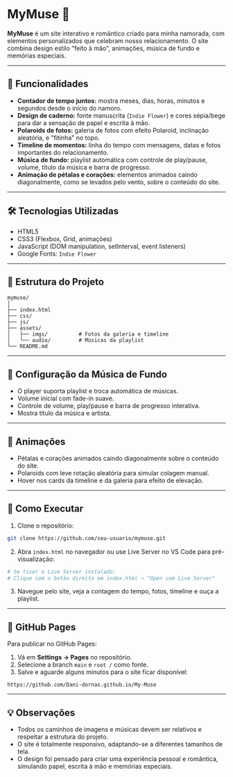 # MyMuse 💌

**MyMuse** é um site interativo e romântico criado para minha namorada, com elementos personalizados que celebram nosso relacionamento. O site combina design estilo "feito à mão", animações, música de fundo e memórias especiais.

---

## 🎨 Funcionalidades

- **Contador de tempo juntos:** mostra meses, dias, horas, minutos e segundos desde o início do namoro.  
- **Design de caderno:** fonte manuscrita (`Indie Flower`) e cores sépia/bege para dar a sensação de papel e escrita à mão.  
- **Polaroids de fotos:** galeria de fotos com efeito Polaroid, inclinação aleatória, e "fitinha" no topo.  
- **Timeline de momentos:** linha do tempo com mensagens, datas e fotos importantes do relacionamento.  
- **Música de fundo:** playlist automática com controle de play/pause, volume, título da música e barra de progresso.  
- **Animação de pétalas e corações:** elementos animados caindo diagonalmente, como se levados pelo vento, sobre o conteúdo do site.  

---

## 🛠️ Tecnologias Utilizadas

- HTML5
- CSS3 (Flexbox, Grid, animações)
- JavaScript (DOM manipulation, setInterval, event listeners)
- Google Fonts: `Indie Flower`  

---

## 📂 Estrutura do Projeto

```
mymuse/
│
├── index.html
├── css/
├── js/
├── assets/
│   ├── imgs/          # Fotos da galeria e timeline
│   └── audio/         # Músicas da playlist
└── README.md
```

---

## 🎵 Configuração da Música de Fundo

- O player suporta playlist e troca automática de músicas.  
- Volume inicial com fade-in suave.  
- Controle de volume, play/pause e barra de progresso interativa.  
- Mostra título da música e artista.  

---

## 🌸 Animações

- Pétalas e corações animados caindo diagonalmente sobre o conteúdo do site.  
- Polaroids com leve rotação aleatória para simular colagem manual.  
- Hover nos cards da timeline e da galeria para efeito de elevação.  

---

## 🚀 Como Executar

1. Clone o repositório:
```bash
git clone https://github.com/seu-usuario/mymuse.git
```

2. Abra `index.html` no navegador ou use Live Server no VS Code para pré-visualização:
```bash
# Se tiver o Live Server instalado:
# Clique com o botão direito em index.html → "Open com Live Server"
```

3. Navegue pelo site, veja a contagem do tempo, fotos, timeline e ouça a playlist.

---

## 📌 GitHub Pages

Para publicar no GitHub Pages:

1. Vá em **Settings → Pages** no repositório.
2. Selecione a branch `main` e `root /` como fonte.
3. Salve e aguarde alguns minutos para o site ficar disponível:
```
https://github.com/Dani-dornas.github.io/My-Muse
```

---

## 💡 Observações

- Todos os caminhos de imagens e músicas devem ser relativos e respeitar a estrutura do projeto.
- O site é totalmente responsivo, adaptando-se a diferentes tamanhos de tela.
- O design foi pensado para criar uma experiência pessoal e romântica, simulando papel, escrita à mão e memórias especiais.
